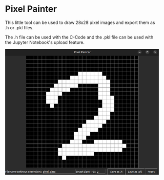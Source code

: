 # Pixel Painter

This little tool can be used to draw 28x28 pixel images and export them as .h or .pkl files.

The .h file can be used with the C-Code and the .pkl file can be used with the Jupyter Notebook's upload feature.

![Pixel_Painter](/Pixel_Painter/pixel_painter.png)
